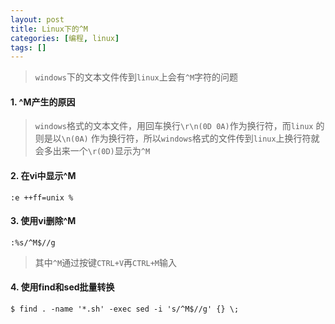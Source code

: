 ```yaml
---
layout: post
title: Linux下的^M
categories: [编程, linux]
tags: []
---
```


> `windows`下的文本文件传到`linux`上会有`^M`字符的问题

#### 1. ^M产生的原因

> `windows`格式的文本文件，用回车换行`\r\n(0D 0A)`作为换行符，而`linux` 的则是以`\n(0A)` 作为换行符，所以`windows`格式的文件传到`linux`上换行符就会多出来一个`\r(0D)`显示为`^M`

#### 2. 在vi中显示^M

```
:e ++ff=unix %
```

#### 3. 使用vi删除^M

```
:%s/^M$//g
```
> 其中`^M`通过按键`CTRL+V`再`CTRL+M`输入

#### 4. 使用find和sed批量转换

```
$ find . -name '*.sh' -exec sed -i 's/^M$//g' {} \;
```